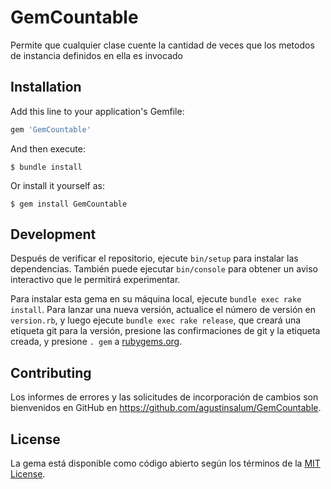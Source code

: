 # GemCountable

Permite que cualquier clase cuente la cantidad de veces que los metodos de instancia definidos en ella es invocado

## Installation

Add this line to your application's Gemfile:

```ruby
gem 'GemCountable'
```

And then execute:

    $ bundle install

Or install it yourself as:

    $ gem install GemCountable

## Development

Después de verificar el repositorio, ejecute `bin/setup` para instalar las dependencias. También puede ejecutar `bin/console` para obtener un aviso interactivo que le permitirá experimentar.

Para instalar esta gema en su máquina local, ejecute `bundle exec rake install`. Para lanzar una nueva versión, actualice el número de versión en `version.rb`, y luego ejecute `bundle exec rake release`, que creará una etiqueta git para la versión, presione las confirmaciones de git y la etiqueta creada, y presione `. gem` a [rubygems.org](https://rubygems.org).

## Contributing

Los informes de errores y las solicitudes de incorporación de cambios son bienvenidos en GitHub en https://github.com/agustinsalum/GemCountable.

## License

La gema está disponible como código abierto según los términos de la [MIT License](https://opensource.org/licenses/MIT).
